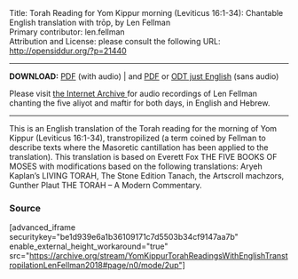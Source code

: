 <html>
<head></head>
<body>
Title: Torah Reading for Yom Kippur morning (Leviticus 16:1-34): Chantable English translation with trōp, by Len Fellman<br />
Primary contributor: len.fellman<br />
Attribution and License: please consult the following URL: <a href="http://opensiddur.org/?p=21440">http://opensiddur.org/?p=21440</a>
<p />
<hr />

<style type="text/css" media="all">.printfriendly {display: none!important;}</style>

<strong>DOWNLOAD:</strong> <a href="https://opensiddur.org/wp-content/uploads/2018/08/Yom-Kippur-Morning-Torah-Reading-in-English-transtropilation-with-audio-Len-Fellman-2018.pdf">PDF</a> (with audio) | and <a href="https://opensiddur.org/wp-content/uploads/2018/08/Yom-Kippur-Morning-Torah-Reading-in-English-transtropilation-Len-Fellman-2018.pdf">PDF</a> or <a href="https://opensiddur.org/wp-content/uploads/2018/08/Yom-Kippur-Morning-Torah-Reading-in-English-transtropilation-with-audio-Len-Fellman-2018.pdf">ODT just English</a> (sans audio)


Please visit <a href="https://archive.org/details/YomKippurTorahReadingsWithEnglishTranstropilationLenFellman2018">the Internet Archive </a>for audio recordings of Len Fellman chanting the five aliyot and maftir for both days, in English and Hebrew.

<hr />

This is an English translation of the Torah reading for the morning of Yom Kippur (Leviticus 16:1-34), transtropilized (a term coined by Fellman to describe texts where the Masoretic cantillation has been applied to the translation). This translation is based on Everett Fox THE FIVE BOOKS OF MOSES with modifications based on the following translations: Aryeh Kaplan’s LIVING TORAH, The Stone Edition Tanach, the Artscroll machzors, Gunther Plaut THE TORAH – A Modern Commentary.

<h3>Source</h3>

[advanced_iframe securitykey="be1d939e6a1b36109171c7d5503b34cf9147aa7b" enable_external_height_workaround="true" src="https://archive.org/stream/YomKippurTorahReadingsWithEnglishTranstropilationLenFellman2018#page/n0/mode/2up"]


</body>
</html>